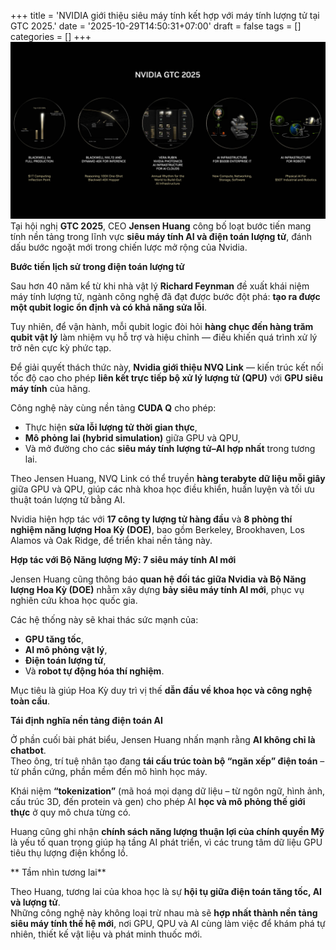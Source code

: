 +++
title = 'NVIDIA giới thiệu siêu máy tính kết hợp với máy tính lượng tử tại GTC 2025.'
date = '2025-10-29T14:50:31+07:00'
draft = false
tags = []
categories = []
+++
![Nvidia-gtc-2025](nvidia-gtc-2025.jpg)
Tại hội nghị **GTC 2025**, CEO **Jensen Huang** công bố loạt bước tiến mang tính nền tảng trong lĩnh vực **siêu máy tính AI và điện toán lượng tử**, đánh dấu bước ngoặt mới trong chiến lược mở rộng của Nvidia.

**Bước tiến lịch sử trong điện toán lượng tử**

Sau hơn 40 năm kể từ khi nhà vật lý **Richard Feynman** đề xuất khái niệm máy tính lượng tử, ngành công nghệ đã đạt được bước đột phá: **tạo ra được một qubit logic ổn định và có khả năng sửa lỗi**.  

Tuy nhiên, để vận hành, mỗi qubit logic đòi hỏi **hàng chục đến hàng trăm qubit vật lý** làm nhiệm vụ hỗ trợ và hiệu chỉnh — điều khiến quá trình xử lý trở nên cực kỳ phức tạp.  

Để giải quyết thách thức này, **Nvidia giới thiệu NVQ Link** — kiến trúc kết nối tốc độ cao cho phép **liên kết trực tiếp bộ xử lý lượng tử (QPU)** với **GPU siêu máy tính** của hãng.  

Công nghệ này cùng nền tảng **CUDA Q** cho phép:  
- Thực hiện **sửa lỗi lượng tử thời gian thực**,  
- **Mô phỏng lai (hybrid simulation)** giữa GPU và QPU,  
- Và mở đường cho các **siêu máy tính lượng tử–AI hợp nhất** trong tương lai.  

Theo Jensen Huang, NVQ Link có thể truyền **hàng terabyte dữ liệu mỗi giây** giữa GPU và QPU, giúp các nhà khoa học điều khiển, huấn luyện và tối ưu thuật toán lượng tử bằng AI.  

Nvidia hiện hợp tác với **17 công ty lượng tử hàng đầu** và **8 phòng thí nghiệm năng lượng Hoa Kỳ (DOE)**, bao gồm Berkeley, Brookhaven, Los Alamos và Oak Ridge, để triển khai nền tảng này.

**Hợp tác với Bộ Năng lượng Mỹ: 7 siêu máy tính AI mới**

Jensen Huang cũng thông báo **quan hệ đối tác giữa Nvidia và Bộ Năng lượng Hoa Kỳ (DOE)** nhằm xây dựng **bảy siêu máy tính AI mới**, phục vụ nghiên cứu khoa học quốc gia.  

Các hệ thống này sẽ khai thác sức mạnh của:  
- **GPU tăng tốc**,  
- **AI mô phỏng vật lý**,  
- **Điện toán lượng tử**,  
- Và **robot tự động hóa thí nghiệm**.  

Mục tiêu là giúp Hoa Kỳ duy trì vị thế **dẫn đầu về khoa học và công nghệ toàn cầu**.

**Tái định nghĩa nền tảng điện toán AI**

Ở phần cuối bài phát biểu, Jensen Huang nhấn mạnh rằng **AI không chỉ là chatbot**.  
Theo ông, trí tuệ nhân tạo đang **tái cấu trúc toàn bộ “ngăn xếp” điện toán** – từ phần cứng, phần mềm đến mô hình học máy.  

Khái niệm **“tokenization”** (mã hoá mọi dạng dữ liệu – từ ngôn ngữ, hình ảnh, cấu trúc 3D, đến protein và gen) cho phép AI **học và mô phỏng thế giới thực** ở quy mô chưa từng có.  

Huang cũng ghi nhận **chính sách năng lượng thuận lợi của chính quyền Mỹ** là yếu tố quan trọng giúp hạ tầng AI phát triển, vì các trung tâm dữ liệu GPU tiêu thụ lượng điện khổng lồ.

** Tầm nhìn tương lai**

Theo Huang, tương lai của khoa học là sự **hội tụ giữa điện toán tăng tốc, AI và lượng tử**.  
Những công nghệ này không loại trừ nhau mà sẽ **hợp nhất thành nền tảng siêu máy tính thế hệ mới**, nơi GPU, QPU và AI cùng làm việc để khám phá tự nhiên, thiết kế vật liệu và phát minh thuốc mới.  
